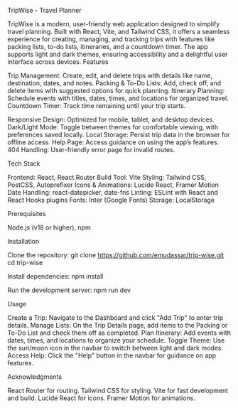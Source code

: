 TripWise - Travel Planner

TripWise is a modern, user-friendly web application designed to simplify travel planning. Built with React, Vite, and Tailwind CSS, it offers a seamless experience for creating, managing, and tracking trips with features like packing lists, to-do lists, itineraries, and a countdown timer. The app supports light and dark themes, ensuring accessibility and a delightful user interface across devices.
Features

Trip Management: Create, edit, and delete trips with details like name, destination, dates, and notes.
Packing & To-Do Lists: Add, check off, and delete items with suggested options for quick planning.
Itinerary Planning: Schedule events with titles, dates, times, and locations for organized travel.
Countdown Timer: Track time remaining until your trip starts.

Responsive Design: Optimized for mobile, tablet, and desktop devices.
Dark/Light Mode: Toggle between themes for comfortable viewing, with preferences saved locally.
Local Storage: Persist trip data in the browser for offline access.
Help Page: Access guidance on using the app’s features.
404 Handling: User-friendly error page for invalid routes.

Tech Stack

Frontend: React, React Router
Build Tool: Vite
Styling: Tailwind CSS, PostCSS, Autoprefixer
Icons & Animations: Lucide React, Framer Motion
Date Handling: react-datepicker, date-fns
Linting: ESLint with React and React Hooks plugins
Fonts: Inter (Google Fonts)
Storage: LocalStorage

Prerequisites

Node.js (v18 or higher), npm 

Installation

Clone the repository:
git clone https://github.com/emudassar/trip-wise.git
cd trip-wise


Install dependencies:  npm install


Run the development server:  npm run dev

Usage

Create a Trip: Navigate to the Dashboard and click "Add Trip" to enter trip details.
Manage Lists: On the Trip Details page, add items to the Packing or To-Do List and check them off as completed.
Plan Itinerary: Add events with dates, times, and locations to organize your schedule.
Toggle Theme: Use the sun/moon icon in the navbar to switch between light and dark modes.
Access Help: Click the "Help" button in the navbar for guidance on app features.


Acknowledgments

React Router for routing.
Tailwind CSS for styling.
Vite for fast development and build.
Lucide React for icons.
Framer Motion for animations.
